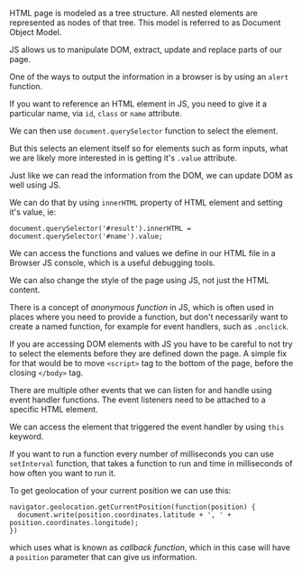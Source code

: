 HTML page is modeled as a tree structure. All nested elements are represented as nodes of that tree. This model is referred to as Document Object Model.

JS allows us to manipulate DOM, extract, update and replace parts of our page.

One of the ways to output the information in a browser is by using an `alert` function.

If you want to reference an HTML element in JS, you need to give it a particular name, via `id`, `class` or `name` attribute.

We can then use `document.querySelector` function to select the element.

But this selects an element itself so for elements such as form inputs, what we are likely more interested in is getting it's `.value` attribute.

Just like we can read the information from the DOM, we can update DOM as well using JS.

We can do that by using `innerHTML` property of HTML element and setting it's value, ie:

```
document.querySelector('#result').innerHTML = document.querySelector('#name').value;
```

We can access the functions and values we define in our HTML file in a Browser JS console, which is a useful debugging tools.

We can also change the style of the page using JS, not just the HTML content.

There is a concept of *anonymous function* in JS, which is often used in places where you need to provide a function, but don't necessarily want to create a named function, for example for event handlers, such as `.onclick`.

If you are accessing DOM elements with JS you have to be careful to not try to select the elements before they are defined down the page. A simple fix for that would be to move `<script>` tag to the bottom of the page, before the closing `</body>` tag.

There are multiple other events that we can listen for and handle using event handler functions. The event listeners need to be attached to a specific HTML element.

We can access the element that triggered the event handler by using `this` keyword.

If you want to run a function every number of milliseconds you can use `setInterval` function, that takes a function to run and time in milliseconds of how often you want to run it.

To get geolocation of your current position we can use this:

```
navigator.geolocation.getCurrentPosition(function(position) {
  document.write(position.coordinates.latitude + ', ' + position.coordinates.longitude);
})
```

which uses what is known as *callback function*, which in this case will have a `position` parameter that can give us information.